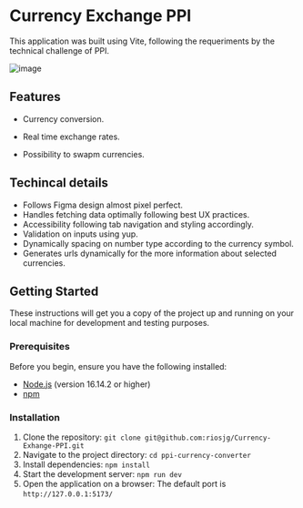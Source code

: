 # Currency Exchange PPI

This application was built using Vite, following the requeriments by the technical challenge of PPI.

![image](https://github.com/riosjg/Currency-Exhange-PPI/assets/59302971/4080242a-3a87-4f2f-9378-ff0701c6900d)


## Features

- Currency conversion.

- Real time exchange rates.

- Possibility to swapm currencies.

## Techincal details

- Follows Figma design almost pixel perfect.
- Handles fetching data optimally following best UX practices.
- Accessibility following tab navigation and styling accordingly.
- Validation on inputs using yup.
- Dynamically spacing on number type according to the currency symbol.
- Generates urls dynamically for the more information about selected currencies.

## Getting Started

These instructions will get you a copy of the project up and running on your local machine for development and testing purposes.

### Prerequisites

Before you begin, ensure you have the following installed:

- [Node.js](https://nodejs.org/) (version 16.14.2 or higher)
- [npm](https://www.npmjs.com/)

### Installation

1. Clone the repository:
   `git clone git@github.com:riosjg/Currency-Exhange-PPI.git`
2. Navigate to the project directory:
   `cd ppi-currency-converter`
3. Install dependencies:
   `npm install`
4. Start the development server:
   `npm run dev`
5. Open the application on a browser:
   The default port is `http://127.0.0.1:5173/`

